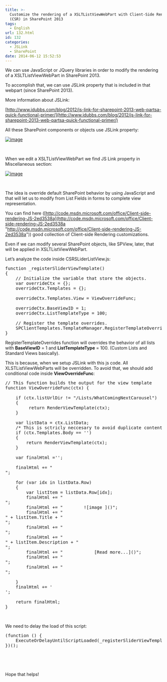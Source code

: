 ```yaml
---
title: >-
  Customize the rendering of a XSLTListViewWebPart with Client-Side Rendering
  (CSR) in SharePoint 2013
tags:
  - English
url: 132.html
id: 132
categories:
  - JSLink
  - SharePoint
date: 2014-06-12 15:52:53
---
```


We can use JavaScript or JQuery libraries in order to modify the rendering of a XSLTListViewWebPart in SharePoint 2013.

To accomplish that, we can use JSLink property that is included in that webpart (since SharePoint 2013).

More information about JSLink:

[http://www.idubbs.com/blog/2012/js-link-for-sharepoint-2013-web-partsa-quick-functional-primer/](http://www.idubbs.com/blog/2012/js-link-for-sharepoint-2013-web-partsa-quick-functional-primer/)

All these SharePoint components or objects use JSLink property:

[![image](https://blog.josequinto.com/wp-content/uploads/2014/06/image_thumb1.png "image")](https://blog.josequinto.com/wp-content/uploads/2014/06/image1.png)

&nbsp;

When we edit a XSLTListViewWebPart we find JS Link property in Miscellaneous section:

[![image](https://blog.josequinto.com/wp-content/uploads/2014/06/image_thumb2.png "image")](https://blog.josequinto.com/wp-content/uploads/2014/06/image2.png)

&nbsp;

The idea is override default SharePoint behavior by using JavaScript and that will let us to modify from List Fields in forms to complete view representation.

You can find here ([http://code.msdn.microsoft.com/office/Client-side-rendering-JS-2ed3538a](http://code.msdn.microsoft.com/office/Client-side-rendering-JS-2ed3538a "http://code.msdn.microsoft.com/office/Client-side-rendering-JS-2ed3538a")) good collection of Client-side Rendering customizations.

Even if we can modify several SharePoint objects, like SPView, later, that will be applied in XSLTListViewWebPart.

Let’s analyze the code inside CSRSLiderListView.js:
<pre class="js">
function _registerSliderViewTemplate() 
{ 
    // Initialize the variable that store the objects. 
    var overrideCtx = {}; 
    overrideCtx.Templates = {}; 

    overrideCtx.Templates.View = ViewOverrideFunc; 

    overrideCtx.BaseViewID = 1;
    overrideCtx.ListTemplateType = 100; 

    // Register the template overrides. 
    SPClientTemplates.TemplateManager.RegisterTemplateOverrides(overrideCtx); 
}
</pre>
RegisterTemplateOverrides function will overrides the behavior of all lists with **BaseViewID** = 1 and **ListTemplateType** = 100\. (Custom Lists and Standard Views basically).

This is because, when we setup JSLink with this js code. All XLSTListViewWebParts will be overridden. To avoid that, we should add conditional code inside **ViewOverrideFunc**:
<pre class="js">
// This function builds the output for the view template
function ViewOverrideFunc(ctx) {

    if (ctx.listUrlDir != "/Lists/WhatComingNextCarousel") 
    {
         return RenderViewTemplate(ctx);
    }

    var listData = ctx.ListData;
    /* This is sctricly neccesary to avoid duplicate content */
    if (ctx.Templates.Body == '') 
    {
        return RenderViewTemplate(ctx);         
    }

    var finalHtml ='';

    finalHtml += "<div id='video-gallery' class='royalSlider videoGallery rsDefault'>";

    for (var idx in listData.Row) 
    {
        var listItem = listData.Row[idx];
        finalHtml += "<div class='rsContent'>";
        finalHtml += "        ![image ]()";
        finalHtml += "        <div class='rsTmb'>" + listItem.Title + "</div>";
        finalHtml += "        <div class='rsABlock'>";
        finalHtml += "            <div class='rsABlockDescription'>" + listItem.Description + "</div>";
        finalHtml += "            <span class='rsABlockReadMore'>[Read more...]()</span>";
        finalHtml += "        </div>";
        finalHtml += "</div>";

    }
    finalHtml += '</div>';

    return finalHtml;
}
</pre>
&nbsp;

We need to delay the load of this script:
<pre class="js">
(function () {
    ExecuteOrDelayUntilScriptLoaded(_registerSliderViewTemplate, 'clienttemplates.js');
})();
</pre>
&nbsp;

&nbsp;

Hope that helps!